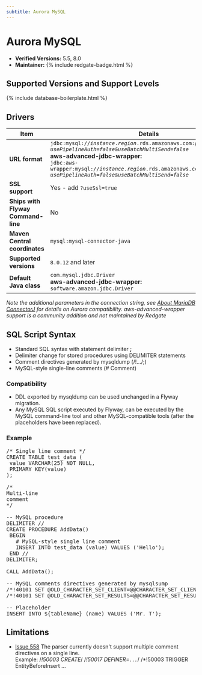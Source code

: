 ```yaml
---
subtitle: Aurora MySQL
---
```

# Aurora MySQL
- **Verified Versions:** 5.5, 8.0
- **Maintainer:** {% include redgate-badge.html %}

## Supported Versions and Support Levels

{% include database-boilerplate.html %}

## Drivers

| Item                               | Details                                                                                                                                                                                                                                                                                                                                                      |
|------------------------------------|--------------------------------------------------------------------------------------------------------------------------------------------------------------------------------------------------------------------------------------------------------------------------------------------------------------------------------------------------------------|
| **URL format**                     | <code>jdbc:mysql://<i>instance</i>.<i>region</i>.rds.amazonaws.com:<i>port</i>/<i>database?usePipelineAuth=false&useBatchMultiSend=false</i></code> <br> **aws-advanced-jdbc-wrapper:** <br> <code>jdbc:aws-wrapper:mysql://<i>instance</i>.<i>region</i>.rds.amazonaws.com:<i>port</i>/<i>database?usePipelineAuth=false&useBatchMultiSend=false</i></code> |
| **SSL support**                    | Yes - add `?useSsl=true`                                                                                                                                                                                                                                                                                                                                     |
| **Ships with Flyway Command-line** | No                                                                                                                                                                                                                                                                                                                                                           |
| **Maven Central coordinates**      | `mysql:mysql-connector-java`                                                                                                                                                                                                                                                                                                                                 |
| **Supported versions**             | `8.0.12` and later                                                                                                                                                                                                                                                                                                                                           |
| **Default Java class**             | `com.mysql.jdbc.Driver`   <br> **aws-advanced-jdbc-wrapper:** <br> `software.amazon.jdbc.Driver`                                                                                                                                                                                                                                                             |

_Note the additional parameters in the connection string, see [About MariaDB ConnectorJ](https://mariadb.com/kb/en/about-mariadb-connector-j/) for details on Aurora compatibility._
_aws-advanced-wrapper support is a community addition and not maintained by Redgate_
## SQL Script Syntax

- Standard SQL syntax with statement delimiter **;**
- Delimiter change for stored procedures using DELIMITER statements
- Comment directives generated by mysqldump (/!.../;)
- MySQL-style single-line comments (# Comment)

### Compatibility

- DDL exported by mysqldump can be used unchanged in a Flyway migration.
- Any MySQL SQL script executed by Flyway, can be executed by the MySQL command-line tool and other
        MySQL-compatible tools (after the placeholders have been replaced).

### Example

<pre class="prettyprint">/* Single line comment */
CREATE TABLE test_data (
 value VARCHAR(25) NOT NULL,
 PRIMARY KEY(value)
);

/*
Multi-line
comment
*/

-- MySQL procedure
DELIMITER //
CREATE PROCEDURE AddData()
 BEGIN
   # MySQL-style single line comment
   INSERT INTO test_data (value) VALUES ('Hello');
 END //
DELIMITER;

CALL AddData();

-- MySQL comments directives generated by mysqlsump
/*!40101 SET @OLD_CHARACTER_SET_CLIENT=@@CHARACTER_SET_CLIENT */;
/*!40101 SET @OLD_CHARACTER_SET_RESULTS=@@CHARACTER_SET_RESULTS */;

-- Placeholder
INSERT INTO ${tableName} (name) VALUES ('Mr. T');</pre>

## Limitations

- [Issue 558](https://github.com/flyway/flyway/issues/558)
        The parser currently doesn't support multiple comment directives on a single line.<br/>
        Example: /*!50003 CREATE*/ /*!50017 DEFINER=`...`*/ /*!50003 TRIGGER EntityBeforeInsert ...
